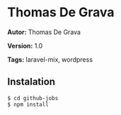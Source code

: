 # Thomas De Grava

**Autor:** Thomas De Grava

**Version:** 1.0

**Tags:** laravel-mix, wordpress

## Instalation

```
$ cd github-jobs
$ npm install
```